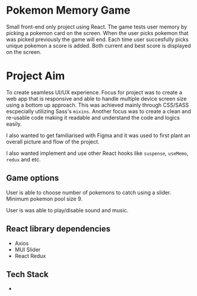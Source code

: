 # Pokemon Memory Game 
Small front-end only project using React. The game tests user memory by picking a pokemon card on the screen.
When the user picks pokemon that was picked previously the game will end. Each time user succesfully picks unique pokemon a score is added. 
Both current and best score is displayed on the screen. 

# Project Aim
To create seamless UI/UX experience. 
Focus for project was to create a web app that is responsive and able to handle multiple device screen size using a bottom up approach. This was achieved mainly through CSS/SASS escpecially utilizing Sass's `mixins`.
Another focus was to create a clean and re-usable code making it readable and understand the code and logics easily. 

I also wanted to get familiarised with Figma and it was used to first plant an overall picture and flow of the project.

I also wanted implement and use other React hooks like `suspense`, `useMemo`, `redux` and etc. 

## Game options
User is able to choose number of pokemons to catch using a slider. Minimum pokemon pool size 9. 

User is was able to play/disable sound and music. 

## React library dependencies
- Axios
- MUI Slider 
- React Redux

## Tech Stack
- 
